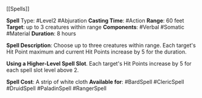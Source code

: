 [[Spells]]

**Spell** Type: #Level2 #Abjuration 
**Casting Time**: #Action
**Range**: 60 feet
**Target**: up to 3 creatures within range
**Components**: #Verbal #Somatic #Material 
**Duration**: 8 hours

**Spell Description**: 
	Choose up to three creatures within range. Each target's Hit Point maximum and current Hit Points increase by 5 for the duration. 

**Using a Higher-Level Spell Slot**. Each target's Hit Points increase by 5 for each spell slot level above 2.

**Spell Cost**: A strip of white cloth
**Available for**: #BardSpell #ClericSpell #DruidSpell #PaladinSpell #RangerSpell